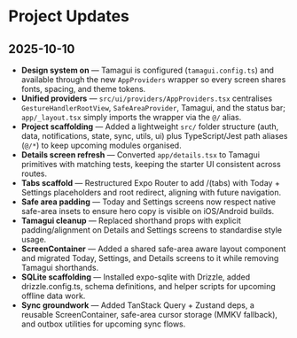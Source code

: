 # Project Updates

## 2025-10-10

- **Design system on** — Tamagui is configured (`tamagui.config.ts`) and available through the new `AppProviders` wrapper so every screen shares fonts, spacing, and theme tokens.
- **Unified providers** — `src/ui/providers/AppProviders.tsx` centralises `GestureHandlerRootView`, `SafeAreaProvider`, Tamagui, and the status bar; `app/_layout.tsx` simply imports the wrapper via the `@/` alias.
- **Project scaffolding** — Added a lightweight `src/` folder structure (auth, data, notifications, state, sync, utils, ui) plus TypeScript/Jest path aliases (`@/*`) to keep upcoming modules organised.
- **Details screen refresh** — Converted `app/details.tsx` to Tamagui primitives with matching tests, keeping the starter UI consistent across routes.
- **Tabs scaffold** — Restructured Expo Router to add /(tabs) with Today + Settings placeholders and root redirect, aligning with future navigation.
- **Safe area padding** — Today and Settings screens now respect native safe-area insets to ensure hero copy is visible on iOS/Android builds.
- **Tamagui cleanup** — Replaced shorthand props with explicit padding/alignment on Details and Settings screens to standardise style usage.
- **ScreenContainer** — Added a shared safe-area aware layout component and migrated Today, Settings, and Details screens to it while removing Tamagui shorthands.
- **SQLite scaffolding** — Installed expo-sqlite with Drizzle, added drizzle.config.ts, schema definitions, and helper scripts for upcoming offline data work.
- **Sync groundwork** — Added TanStack Query + Zustand deps, a reusable ScreenContainer, safe-area cursor storage (MMKV fallback), and outbox utilities for upcoming sync flows.
